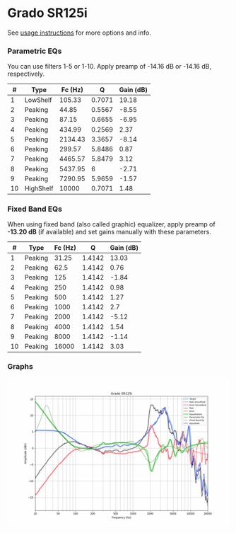 # Grado SR125i
See [usage instructions](https://github.com/jaakkopasanen/AutoEq#usage) for more options and info.

### Parametric EQs
You can use filters 1-5 or 1-10. Apply preamp of -14.16 dB or -14.16 dB, respectively.

|   # | Type      |   Fc (Hz) |      Q |   Gain (dB) |
|-----|-----------|-----------|--------|-------------|
|   1 | LowShelf  |    105.33 | 0.7071 |       19.18 |
|   2 | Peaking   |     44.85 | 0.5567 |       -8.55 |
|   3 | Peaking   |     87.15 | 0.6655 |       -6.95 |
|   4 | Peaking   |    434.99 | 0.2569 |        2.37 |
|   5 | Peaking   |   2134.43 | 3.3657 |       -8.14 |
|   6 | Peaking   |    299.57 | 5.8486 |        0.87 |
|   7 | Peaking   |   4465.57 | 5.8479 |        3.12 |
|   8 | Peaking   |   5437.95 | 6      |       -2.71 |
|   9 | Peaking   |   7290.95 | 5.9659 |       -1.57 |
|  10 | HighShelf |  10000    | 0.7071 |        1.48 |

### Fixed Band EQs
When using fixed band (also called graphic) equalizer, apply preamp of **-13.20 dB** (if available) and set gains manually with these parameters.

|   # | Type    |   Fc (Hz) |      Q |   Gain (dB) |
|-----|---------|-----------|--------|-------------|
|   1 | Peaking |     31.25 | 1.4142 |       13.03 |
|   2 | Peaking |     62.5  | 1.4142 |        0.76 |
|   3 | Peaking |    125    | 1.4142 |       -1.84 |
|   4 | Peaking |    250    | 1.4142 |        0.98 |
|   5 | Peaking |    500    | 1.4142 |        1.27 |
|   6 | Peaking |   1000    | 1.4142 |        2.7  |
|   7 | Peaking |   2000    | 1.4142 |       -5.12 |
|   8 | Peaking |   4000    | 1.4142 |        1.54 |
|   9 | Peaking |   8000    | 1.4142 |       -1.14 |
|  10 | Peaking |  16000    | 1.4142 |        3.03 |

### Graphs
![](./Grado%20SR125i.png)
